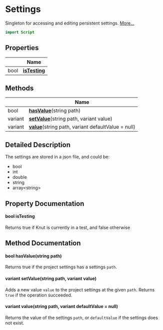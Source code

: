 # Settings

Singleton for accessing and editing persistent settings. [More...](#detailed-description)

```qml
import Script
```

## Properties

| | Name |
|-|-|
|bool|**[isTesting](#isTesting)**|

## Methods

| | Name |
|-|-|
|bool |**[hasValue](#hasValue)**(string path)|
|variant |**[setValue](#setValue)**(string path, variant value)|
|variant |**[value](#value)**(string path, variant defaultValue = null)|

## Detailed Description

The settings are stored in a json file, and could be:

- bool
- int
- double
- string
- array&lt;string>

## Property Documentation

#### <a name="isTesting"></a>bool **isTesting**

Returns true if Knut is currently in a test, and false otherwise

## Method Documentation

#### <a name="hasValue"></a>bool **hasValue**(string path)

Returns true if the project settings has a settings `path`.

#### <a name="setValue"></a>variant **setValue**(string path, variant value)

Adds a new value `value` to the project settings at the given `path`. Returns `true` if the operation succeeded.

#### <a name="value"></a>variant **value**(string path, variant defaultValue = null)

Returns the value of the settings `path`, or `defaultValue` if the settings does not exist.
